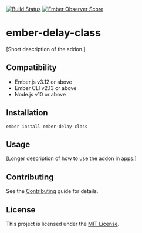 [![Build Status](https://travis-ci.com/JamesS-M/ember-delay-class-modifier.svg?branch=master)](https://travis-ci.com/JamesS-M/ember-delay-class-modifier)
[![Ember Observer Score](https://emberobserver.com/badges/ember-delay-class.svg)](https://emberobserver.com/addons/ember-delay-class-modifier)

ember-delay-class
==============================================================================

[Short description of the addon.]


Compatibility
------------------------------------------------------------------------------

* Ember.js v3.12 or above
* Ember CLI v2.13 or above
* Node.js v10 or above


Installation
------------------------------------------------------------------------------

```
ember install ember-delay-class
```


Usage
------------------------------------------------------------------------------

[Longer description of how to use the addon in apps.]


Contributing
------------------------------------------------------------------------------

See the [Contributing](CONTRIBUTING.md) guide for details.


License
------------------------------------------------------------------------------

This project is licensed under the [MIT License](LICENSE.md).
